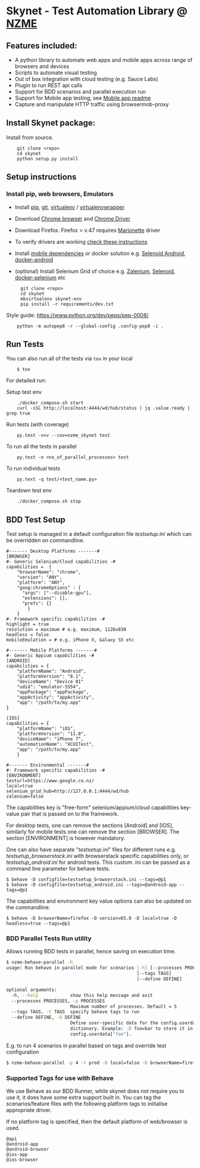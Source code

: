 # **Skynet - Test Automation Library @ [NZME](https://www.nzme.co.nz/)**

## **Features included:**
* A python library to automate web apps and mobile apps across range of browsers and devices
* Scripts to automate visual testing
* Out of box integration with cloud testing (e.g. Sauce Labs)
* Plugin to run REST api calls
* Support for BDD scenarios and parallel execution run
* Support for Mobile app testing, see [Mobile app readme](docs/howto_mobile_tests.md)
* Capture and manipulate HTTP traffic using browsermob-proxy 

## **Install Skynet package:**
 Install from source.
 
        git clone <repo>
        cd skynet
        python setup.py install 

## **Setup instructions**

### **Install pip, web browsers, Emulators**
* Install [pip](https://pip.pypa.io/en/stable/installing/), [git](https://git-scm.com/), [
virtualenv](https://virtualenv.pypa.io/en/stable/installation/) / [virtualenvwrapper](https://virtualenvwrapper.readthedocs.io/en/latest/install.html)
* Download [Chrome browser](https://www.google.com/chrome/browser/desktop/index.html) and [Chrome Driver](https://sites.google.com/a/chromium.org/chromedriver/)
* Download Firefox. Firefox > v.47 requires [Marionette](https://developer.mozilla.org/en-US/docs/Mozilla/QA/Marionette) driver
* To verify drivers are working [check these instructions](https://github.com/seleniumbase/SeleniumBase/blob/master/help_docs/verify_webdriver.md)
* Install [mobile dependencies](docs/howto_mobile_tests.md) or docker solution e.g. [Selenoid Android](https://aerokube.com/selenoid/latest/#_android),
[docker-android](https://github.com/budtmo/docker-android)
* (optional) Install Selenium Grid of choice e.g. [Zalenium](https://github.com/zalando/zalenium),
[Selenoid](https://github.com/aerokube/selenoid), [docker-selenium](https://github.com/SeleniumHQ/docker-selenium) etc


        git clone <repo>
        cd skynet
        mkvirtualenv skynet-env
        pip install -r requirements/dev.txt
        
Style guide: https://www.python.org/dev/peps/pep-0008/
    
        python -m autopep8 -r --global-config .config-pep8 -i .
     
## **Run Tests**

You can also run all of the tests via `tox` in your local

        $ tox

For detailed run:

Setup test env

        ./docker_compose.sh start
        curl -sSL http://localhost:4444/wd/hub/status | jq .value.ready | grep true
        
Run tests (with coverage)

        py.test -vvv --cov=nzme_skynet test     
        
To run all the tests in parallel

        py.test -n <no_of_parallel_processes> test

To run individual tests

        py.text -q test/<test_name.py>
        
Teardown test env

        ./docker_compose.sh stop

## **BDD Test Setup**

Test setup is managed in a default configuration file _testsetup.ini_ which can be overridden on commandline.

```
#------- Desktop Platforms -------#
[BROWSER]
#- Generic Selenium/Cloud capabilities -#
capabilities =  {
    "browserName": "chrome",
    "version": "ANY",
    "platform": "ANY",
    "goog:chromeOptions" : {
      "args": ["--disable-gpu"],
      "extensions": [],
      "prefs": {}
        }
    }
#- Framework specific capabilities -#
highlight = true
resolution = maximum # e.g. maximum, 1126x830
headless = false
mobileEmulation = # e.g. iPhone X, Galaxy S5 etc

#------- Mobile Platforms -------#
#- Generic Appium capabilities -#
[ANDROID]
capabilities = {
    "platformName": "Android",
    "platformVersion": "8.1",
    "deviceName": "Device 01"
    "udid": "emulator-5554",
    "appPackage": "appPackage",
    "appActivity": "appActivity",
    "app": "/path/to/my.app"
}

[IOS]
capabilities = {
    "platformName": "iOS",
    "platformVersion": "11.0",
    "deviceName": "iPhone 7",
    "automationName": "XCUITest",
    "app": "/path/to/my.app"
    }

#------- Environmental -------#
#- Framework specific capabilities -#
[ENVIRONMENT]
testurl=https://www.google.co.nz/
local=true
selenium_grid_hub=http://127.0.0.1:4444/wd/hub
zalenium=false
```
The capabilities key is "free-form" selenium/appium/cloud capabilities key-value pair that is passed on to the
framework. 

For desktop tests, one can remove the sections [Android] and [IOS], similarly for mobile tests
one can remove the section [BROWSER]. The section [ENVIRONMENT] is however mandatory.

One can also have separate "_testsetup.ini_" files for different runs e.g. _testsetup_browserstack.ini_ with browserstack
specific capabilities only, or _testsetup_android.ini_ for android tests. This custom .ini can be passed as a 
command line parameter for behave tests.

    $ behave -D configfile=testsetup_browserstack.ini --tags=@p1
    $ behave -D configfile=testsetup_android.ini --tags=@android-app --tags=@p1
    
The capabilities and environment key value options can also be updated on the commandline.

    $ behave -D browserName=firefox -D version=65.0 -D local=true -D headless=true --tags=@p1


### **BDD Parallel Tests Run utility**
Allows running BDD tests in parallel, hence saving on execution time.
```bash
$ nzme-behave-parallel -h
usage: Run behave in parallel mode for scenarios [-h] [--processes PROCESSES]
                                                 [--tags TAGS]
                                                 [--define DEFINE]

optional arguments:
  -h, --help            show this help message and exit
  --processes PROCESSES, -p PROCESSES
                        Maximum number of processes. Default = 5
  --tags TAGS, -t TAGS  specify behave tags to run
  --define DEFINE, -D DEFINE
                        Define user-specific data for the config.userdata
                        dictionary. Example: -D foo=bar to store it in
                        config.userdata["foo"].
```
E.g. to run 4 scenarios in parallel based on tags and override test configuration
```bash
$ nzme-behave-parallel -p 4 -t prod -D local=false -D browserName=firefox
```

### **Supported Tags for use with Behave**
We use Behave as our BDD Runner, while skynet does not require you to use it, it does have some extra support built in.
You can tag the scenarios/feature files with the following platform tags to initialise appropriate driver.  

If no platform tag is specified, then the default platform of web/browser is used.
```
@api
@android-app
@android-browser
@ios-app
@ios-browser
   
```
